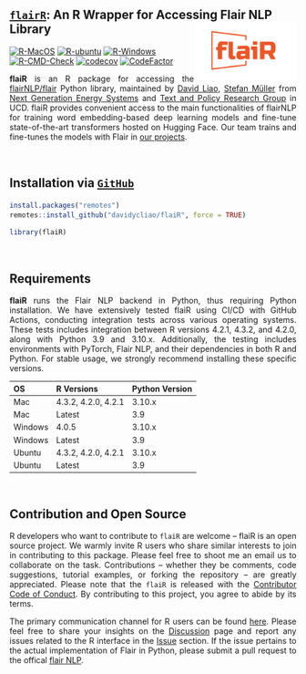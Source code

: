 
## <u>`flairR`</u>: An R Wrapper for Accessing Flair NLP Library <img src="man/figures/logo.png" align="right" width="180"/>

[![R-MacOS](https://github.com/davidycliao/flaiR/actions/workflows/r_macos.yml/badge.svg)](https://github.com/davidycliao/flaiR/actions/workflows/r_macos.yml)
[![R-ubuntu](https://github.com/davidycliao/flaiR/actions/workflows/r_ubuntu.yaml/badge.svg)](https://github.com/davidycliao/flaiR/actions/workflows/r_ubuntu.yaml)
[![R-Windows](https://github.com/davidycliao/flaiR/actions/workflows/r_window.yml/badge.svg)](https://github.com/davidycliao/flaiR/actions/workflows/r_window.yml)
[![R-CMD-Check](https://github.com/davidycliao/flaiR/actions/workflows/r.yml/badge.svg)](https://github.com/davidycliao/flaiR/actions/workflows/r.yml)
[![codecov](https://codecov.io/gh/davidycliao/flaiR/graph/badge.svg?token=CPIBIB6L78)](https://codecov.io/gh/davidycliao/flaiR)
[![CodeFactor](https://www.codefactor.io/repository/github/davidycliao/flair/badge)](https://www.codefactor.io/repository/github/davidycliao/flair)

<!-- README.md is generated from README.Rmd. Please edit that file -->

<div style="text-align: justify">

**flaiR** is an R package for accessing the
[flairNLP/flair](flairNLP/flair) Python library, maintained by [David
Liao](https://davidycliao.github.io), [Stefan
Müller](https://muellerstefan.net) from [Next Generation Energy
Systems](https://www.nexsys-energy.ie) and [Text and Policy Research
Group](https://text-and-policy.com) in UCD. flaiR provides convenient
access to the main functionalities of flairNLP for training word
embedding-based deep learning models and fine-tune state-of-the-art
transformers hosted on Hugging Face. Our team trains and fine-tunes the
models with Flair in [our projects]().

</div>

<br>

## Installation via <u>**`GitHub`**</u>

``` r
install.packages("remotes")
remotes::install_github("davidycliao/flaiR", force = TRUE)
```

``` r
library(flaiR)
```

<br>

## Requirements

<div style="text-align: justify">

**flaiR** runs the Flair NLP backend in Python, thus requiring Python
installation. We have extensively tested flaiR using CI/CD with GitHub
Actions, conducting integration tests across various operating systems.
These tests includes integration between R versions 4.2.1, 4.3.2, and
4.2.0, along with Python 3.9 and 3.10.x. Additionally, the testing
includes environments with PyTorch, Flair NLP, and their dependencies in
both R and Python. For stable usage, we strongly recommend installing
these specific versions.

| OS      | R Versions          | Python Version |
|---------|---------------------|----------------|
| Mac     | 4.3.2, 4.2.0, 4.2.1 | 3.10.x         |
| Mac     | Latest              | 3.9            |
| Windows | 4.0.5               | 3.10.x         |
| Windows | Latest              | 3.9            |
| Ubuntu  | 4.3.2, 4.2.0, 4.2.1 | 3.10.x         |
| Ubuntu  | Latest              | 3.9            |

<br>

</div>

## Contribution and Open Source

<div style="text-align: justify">

R developers who want to contribute to `flaiR` are welcome – flaiR is an
open source project. We warmly invite R users who share similar
interests to join in contributing to this package. Please feel free to
shoot me an email us to collaborate on the task. Contributions – whether
they be comments, code suggestions, tutorial examples, or forking the
repository – are greatly appreciated. Please note that the `flaiR` is
released with the [Contributor Code of
Conduct](https://github.com/davidycliao/flaiR/blob/master/CONDUCT.md).
By contributing to this project, you agree to abide by its terms.

The primary communication channel for R users can be found
[here](https://github.com/davidycliao/flaiR/discussions). Please feel
free to share your insights on the
[Discussion](https://github.com/davidycliao/flaiR/discussions) page and
report any issues related to the R interface in the
[Issue](https://github.com/davidycliao/flaiR/issues) section. If the
issue pertains to the actual implementation of Flair in Python, please
submit a pull request to the offical [flair
NLP](https://github.com/flairnlp/flair).

</div>

<br>
